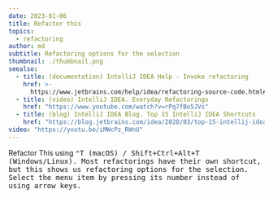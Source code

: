 ```yaml
---
date: 2023-01-06
title: Refactor this
topics:
  - refactoring
author: md
subtitle: Refactoring options for the selection
thumbnail: ./thumbnail.png
seealso:
  - title: (documentation) IntelliJ IDEA Help - Invoke refactoring
    href: >-
      https://www.jetbrains.com/help/idea/refactoring-source-code.html#refactoring_invoke
  - title: (video) IntelliJ IDEA. Everyday Refactorings
    href: "https://www.youtube.com/watch?v=rPq7fBo5JVs"
  - title: (blog) IntelliJ IDEA Blog. Top 15 IntelliJ IDEA Shortcuts
    href: "https://blog.jetbrains.com/idea/2020/03/top-15-intellij-idea-shortcuts/"
video: "https://youtu.be/iMWcPz_RWnU"
---
```


Refactor This using <kbd>⌃T<kbd/> (macOS) / <kbd>Shift+Ctrl+Alt+T</kbd> (Windows/Linux). Most refactorings have their own shortcut, but this shows us refactoring options for the selection. Select the menu item by pressing its number instead of using arrow keys.
